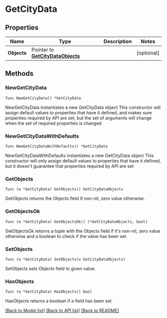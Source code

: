 # GetCityData

## Properties

Name | Type | Description | Notes
------------ | ------------- | ------------- | -------------
**Objects** | Pointer to [**GetCityDataObjects**](GetCityDataObjects.md) |  | [optional] 

## Methods

### NewGetCityData

`func NewGetCityData() *GetCityData`

NewGetCityData instantiates a new GetCityData object
This constructor will assign default values to properties that have it defined,
and makes sure properties required by API are set, but the set of arguments
will change when the set of required properties is changed

### NewGetCityDataWithDefaults

`func NewGetCityDataWithDefaults() *GetCityData`

NewGetCityDataWithDefaults instantiates a new GetCityData object
This constructor will only assign default values to properties that have it defined,
but it doesn't guarantee that properties required by API are set

### GetObjects

`func (o *GetCityData) GetObjects() GetCityDataObjects`

GetObjects returns the Objects field if non-nil, zero value otherwise.

### GetObjectsOk

`func (o *GetCityData) GetObjectsOk() (*GetCityDataObjects, bool)`

GetObjectsOk returns a tuple with the Objects field if it's non-nil, zero value otherwise
and a boolean to check if the value has been set.

### SetObjects

`func (o *GetCityData) SetObjects(v GetCityDataObjects)`

SetObjects sets Objects field to given value.

### HasObjects

`func (o *GetCityData) HasObjects() bool`

HasObjects returns a boolean if a field has been set.


[[Back to Model list]](../README.md#documentation-for-models) [[Back to API list]](../README.md#documentation-for-api-endpoints) [[Back to README]](../README.md)


